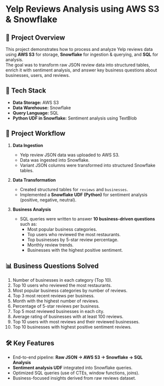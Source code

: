 # Yelp Reviews Analysis using AWS S3 & Snowflake

## 📌 Project Overview
This project demonstrates how to process and analyze Yelp reviews data using **AWS S3** for storage, **Snowflake** for ingestion & querying, and **SQL** for analysis.  
The goal was to transform raw JSON review data into structured tables, enrich it with sentiment analysis, and answer key business questions about businesses, users, and reviews.

## 🚀 Tech Stack
- **Data Storage:** AWS S3  
- **Data Warehouse:** Snowflake  
- **Query Language:** SQL  
- **Python UDF in Snowflake:** Sentiment analysis using TextBlob  

## 📂 Project Workflow
1. **Data Ingestion**
   - Yelp review JSON data was uploaded to AWS S3.
   - Data was ingested into Snowflake.
   - Variant JSON columns were transformed into structured Snowflake tables.

2. **Data Transformation**
   - Created structured tables for `reviews` and `businesses`.
   - Implemented a **Snowflake UDF (Python)** for sentiment analysis (positive, negative, neutral).

3. **Business Analysis**
   - SQL queries were written to answer **10 business-driven questions** such as:
     - Most popular business categories.
     - Top users who reviewed the most restaurants.
     - Top businesses by 5-star review percentage.
     - Monthly review trends.
     - Businesses with the highest positive sentiment.

## 📊 Business Questions Solved
1. Number of businesses in each category (Top 10).  
2. Top 10 users who reviewed the most restaurants.  
3. Most popular business categories by number of reviews.  
4. Top 3 most recent reviews per business.  
5. Month with the highest number of reviews.  
6. Percentage of 5-star reviews per business.  
7. Top 5 most reviewed businesses in each city.  
8. Average rating of businesses with at least 100 reviews.  
9. Top 10 users with most reviews and their reviewed businesses.  
10. Top 10 businesses with highest positive sentiment reviews.  

## 🛠 Key Features
- End-to-end pipeline: **Raw JSON → AWS S3 → Snowflake → SQL Analysis**  
- **Sentiment analysis UDF** integrated into Snowflake queries.  
- Optimized SQL queries (use of CTEs, window functions, joins).  
- Business-focused insights derived from raw reviews dataset.  
